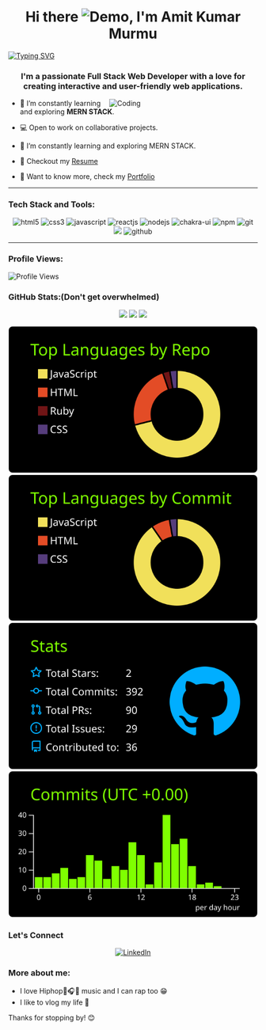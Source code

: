 <h1 align='center'>Hi there <img src="https://media.tenor.com/SNL9_xhZl9oAAAAi/waving-hand-joypixels.gif" alt="Demo" width="40" />, I'm Amit Kumar 
Murmu
</h1>

<a href="https://git.io/typing-svg"><img src="https://readme-typing-svg.demolab.com?font=Fira+Code&weight=100&size=31&duration=1996&pause=1500&color=613DC1&center=true&vCenter=true&random=false&width=1200&height=70&lines=I'm+a+passionate+Full+Stack+Web+Developer+from+Jharkhand" alt="Typing SVG" /></a>

<h3 align='center'>I'm a passionate Full Stack Web Developer with a love for creating interactive and user-friendly web applications.</h3>

<img align="right" alt="Coding" width="300" src='https://dresma.ai/wp-content/uploads/2022/01/mern-stack-developer.gif' />

- 🌱 I’m constantly learning and exploring **MERN STACK**.

- :computer: Open to work on collaborative projects.

- 🌱 I’m constantly learning and exploring MERN STACK.

- 🚀 Checkout my [Resume](https://drive.google.com/file/d/13DahPB0WyedHqoyI-ZSQnX7fLO5m_Gjs/view?usp=drivesdk)

- 💬 Want to know more, check my [Portfolio](https://akmurmudeveloper.vercel.app/)
<hr>

### Tech Stack and Tools:

<p align="center">
    <img src="https://img.shields.io/badge/HTML5-E34F26?style=for-the-badge&logo=html5&logoColor=white" alt="html5" />
    <img src="https://img.shields.io/badge/CSS3-1572B6?style=for-the-badge&logo=css3&logoColor=white" alt="css3" />
    <img src="https://img.shields.io/badge/JavaScript-323330?style=for-the-badge&logo=javascript&logoColor=F7DF1E" alt="javascript" />
    <img src="https://img.shields.io/badge/React-20232A?style=for-the-badge&logo=react&logoColor=61DAFB" alt="reactjs" />
    <img src="https://img.shields.io/badge/Node.js-339933?style=for-the-badge&logo=nodedotjs&logoColor=white" alt="nodejs" />
    <img src="https://img.shields.io/badge/Chakra%20UI-3bc7bd?style=for-the-badge&logo=chakraui&logoColor=white" alt="chakra-ui" />
        <img src="https://img.shields.io/badge/npm-CB3837?style=for-the-badge&logo=npm&logoColor=white" alt="npm" />
    <img src="https://img.shields.io/badge/Git-f44d27?style=for-the-badge&logo=git&logoColor=white" alt="git" />
    <img src='https://img.shields.io/badge/VS_Code-007ACC?style=for-the-badge&logo=visual-studio-code&logoColor=white' />
    <img src="https://img.shields.io/badge/GitHub-100000?style=for-the-badge&logo=github&logoColor=white" alt="github" />
</p>

<hr>

### Profile Views:
<img src="https://profile-counter.glitch.me/akmurmu82/count.svg" height="50" alt="Profile Views"  />

### GitHub Stats:(Don't get overwhelmed)
<div align="center">
    <img src="https://github-readme-stats.vercel.app/api?username=akmurmu82&theme=vue-dark&show_icons=true&hide_border=true&count_private=true" height="150" />
    <img src="https://github-readme-stats.vercel.app/api/top-langs/?username=akmurmu82&theme=vue-dark&show_icons=true&hide_border=true&layout=compact" height="150" />
    <img src="https://github-readme-streak-stats.herokuapp.com/?user=akmurmu82&theme=vue-dark&hide_border=true" height="150" />

[![](https://raw.githubusercontent.com/akmurmu82/github-stats/master/profile-summary-card-output/chartreuse_dark/1-repos-per-language.svg)](https://github.com/vn7n24fzkq/github-profile-summary-cards)
[![](https://raw.githubusercontent.com/akmurmu82/github-stats/master/profile-summary-card-output/chartreuse_dark/2-most-commit-language.svg)](https://github.com/vn7n24fzkq/github-profile-summary-cards)
[![](https://raw.githubusercontent.com/akmurmu82/github-stats/master/profile-summary-card-output/chartreuse_dark/3-stats.svg)](https://github.com/vn7n24fzkq/github-profile-summary-cards) [![](https://raw.githubusercontent.com/akmurmu82/github-stats/master/profile-summary-card-output/chartreuse_dark/4-productive-time.svg)](https://github.com/vn7n24fzkq/github-profile-summary-cards)
</div>

### Let's Connect

<p align="center">
  <a href="https://www.linkedin.com/in/amit-kumar-murmu82" target="_blank">
    <img src="https://img.shields.io/badge/LinkedIn-%230077B5.svg?&style=for-the-badge&logo=linkedin&logoColor=white" alt="LinkedIn">
  </a>
  <a href="https://mahin.vercel.app/" target="_blank">

  </a>
</p>

### More about me:

- I love Hiphop🎤🎧🎶 music and I can rap too :grin:
- I like to vlog my life 📸

Thanks for stopping by! 😊
